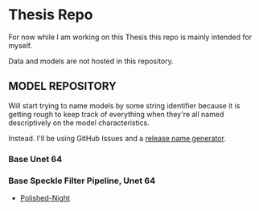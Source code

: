 # Thesis Repo
For now while I am working on this Thesis this repo is mainly intended for myself.

Data and models are not hosted in this repository.

## MODEL REPOSITORY
Will start trying to name models by some string identifier because it is getting rough to keep track of everything when they're all named descriptively on the model characteristics. 

Instead. I'll be using GitHub Issues and a [release name generator](https://codesandbox.io/s/y0vvq1q7x9).

### Base Unet 64

### Base Speckle Filter Pipeline, Unet 64
- [Polished-Night](../../issues/4)

